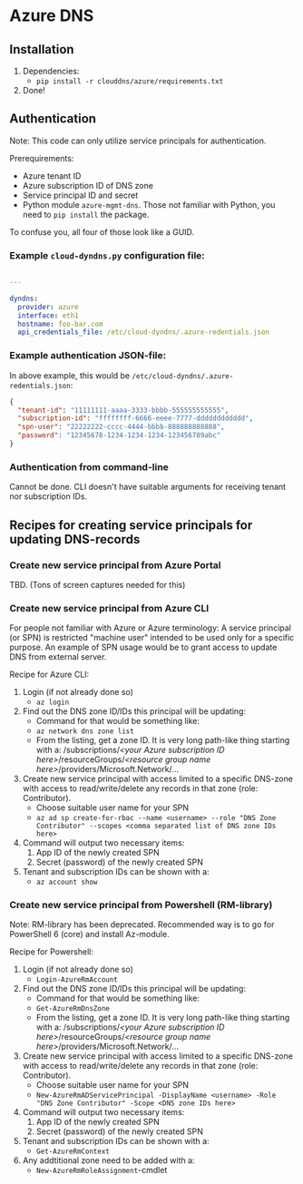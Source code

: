 # Azure DNS

## Installation
1. Dependencies:
   * `pip install -r clouddns/azure/requirements.txt`
1. Done!

## Authentication
Note: This code can only utilize service principals for authentication.

Prerequirements:
* Azure tenant ID
* Azure subscription ID of DNS zone
* Service principal ID and secret
* Python module `azure-mgmt-dns`. Those not familiar with Python, you need to `pip install` the package.

To confuse you, all four of those look like a GUID.

### Example `cloud-dyndns.py` configuration file:
```yaml

---

dyndns:
  provider: azure
  interface: eth1
  hostname: foo-bar.com
  api_credentials_file: /etc/cloud-dyndns/.azure-redentials.json
```

### Example authentication JSON-file:

In above example, this would be `/etc/cloud-dyndns/.azure-redentials.json`:
```json
{
  "tenant-id": "11111111-aaaa-3333-bbbb-555555555555",
  "subscription-id": "ffffffff-6666-eeee-7777-dddddddddddd",
  "spn-user": "22222222-cccc-4444-bbbb-888888888888",
  "password": "12345678-1234-1234-1234-123456789abc"
}
```

### Authentication from command-line
Cannot be done. CLI doesn't have suitable arguments for receiving tenant nor subscription IDs.

## Recipes for creating service principals for updating DNS-records

### Create new service principal from Azure Portal
TBD.
(Tons of screen captures needed for this)

### Create new service principal from Azure CLI
For people not familiar with Azure or Azure terminology: A service principal (or SPN) is restricted "machine user"
intended to be used only for a specific purpose. An example of SPN usage would be to grant access to update DNS from
external server.

Recipe for Azure CLI:

1. Login (if not already done so)
    * `az login`
1. Find out the DNS zone ID/IDs this principal will be updating:
    * Command for that would be something like:
    * `az network dns zone list` 
    * From the listing, get a zone ID. It is very long path-like thing starting with a:
    /subscriptions/_\<your Azure subscription ID here\>_/resourceGroups/_\<resource group name here\>_/providers/Microsoft.Network/...
1. Create new service principal with access limited to a specific DNS-zone with access to read/write/delete any
records in that zone (role: Contributor).
    * Choose suitable user name for your SPN
    * `az ad sp create-for-rbac --name <username> --role "DNS Zone Contributor" --scopes <comma separated list of DNS zone IDs here>`
1. Command will output two necessary items:
    1. App ID of the newly created SPN
    1. Secret (password) of the newly created SPN
1. Tenant and subscription IDs can be shown with a:
    * `az account show`

### Create new service principal from Powershell (RM-library)
Note: RM-library has been deprecated. Recommended way is to go for PowerShell 6 (core) and install Az-module.

Recipe for Powershell:

1. Login (if not already done so)
    * `Login-AzureRmAccount`
1. Find out the DNS zone ID/IDs this principal will be updating:
    * Command for that would be something like:
    * `Get-AzureRmDnsZone`
    * From the listing, get a zone ID. It is very long path-like thing starting with a:
    /subscriptions/_\<your Azure subscription ID here\>_/resourceGroups/_\<resource group name here\>_/providers/Microsoft.Network/...
1. Create new service principal with access limited to a specific DNS-zone with access to read/write/delete any
records in that zone (role: Contributor).
    * Choose suitable user name for your SPN
    * `New-AzureRmADServicePrincipal -DisplayName <username> -Role "DNS Zone Contributor" -Scope <DNS zone IDs here>`
1. Command will output two necessary items:
    1. App ID of the newly created SPN
    1. Secret (password) of the newly created SPN
1. Tenant and subscription IDs can be shown with a:
    * `Get-AzureRmContext`
1. Any addtitional zone need to be added with a:
    * `New-AzureRmRoleAssignment`-cmdlet
